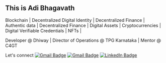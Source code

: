## This is Adi Bhagavath

Blockchain | Decentralized Digital Identity | Decentralized Finance | Authentic data | Decentralized Finance | Digital Assets | Cryptocurrencies | Digital Verifiable Credentials | NFTs |

Developer @ Dhiway | Director of Operations @ TPG Karnataka | Mentor @  C4GT

Let's connect
[![Gmail Badge](https://img.shields.io/badge/Gmail-adibhagawath@gmail.com-D14836?style=flat-square&logo=gmail)](mailto:adibhagawath@gmail.com)
[![Gmail Badge](https://img.shields.io/badge/Gmail-adi.bhagavath@dhiway.com-D14836?style=flat-square&logo=gmail)](mailto:adi.bhagavath@dhiway.com)
[![LinkedIn Badge](https://img.shields.io/badge/LinkedIn-Adi-Bhagavath-0077B5?style=flat-square&logo=linkedin)](https://www.linkedin.com/in/adi-bhagavath/)


